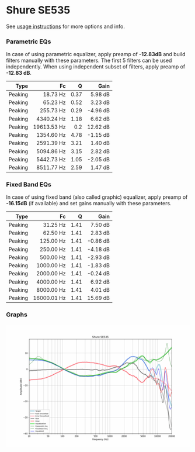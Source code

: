 # Shure SE535
See [usage instructions](https://github.com/jaakkopasanen/AutoEq#usage) for more options and info.

### Parametric EQs
In case of using parametric equalizer, apply preamp of **-12.83dB** and build filters manually
with these parameters. The first 5 filters can be used independently.
When using independent subset of filters, apply preamp of **-12.83 dB**.

| Type    | Fc          |    Q | Gain     |
|--------:|------------:|-----:|---------:|
| Peaking | 18.73 Hz    | 0.37 | 5.98 dB  |
| Peaking | 65.23 Hz    | 0.52 | 3.23 dB  |
| Peaking | 255.73 Hz   | 0.29 | -4.96 dB |
| Peaking | 4340.24 Hz  | 1.18 | 6.62 dB  |
| Peaking | 19613.53 Hz | 0.2  | 12.62 dB |
| Peaking | 1354.60 Hz  | 4.78 | -1.15 dB |
| Peaking | 2591.39 Hz  | 3.21 | 1.40 dB  |
| Peaking | 5094.86 Hz  | 3.15 | 2.82 dB  |
| Peaking | 5442.73 Hz  | 1.05 | -2.05 dB |
| Peaking | 8511.77 Hz  | 2.59 | 1.47 dB  |

### Fixed Band EQs
In case of using fixed band (also called graphic) equalizer, apply preamp of **-16.15dB**
(if available) and set gains manually with these parameters.

| Type    | Fc          |    Q | Gain     |
|--------:|------------:|-----:|---------:|
| Peaking | 31.25 Hz    | 1.41 | 7.50 dB  |
| Peaking | 62.50 Hz    | 1.41 | 2.83 dB  |
| Peaking | 125.00 Hz   | 1.41 | -0.86 dB |
| Peaking | 250.00 Hz   | 1.41 | -4.18 dB |
| Peaking | 500.00 Hz   | 1.41 | -2.93 dB |
| Peaking | 1000.00 Hz  | 1.41 | -1.83 dB |
| Peaking | 2000.00 Hz  | 1.41 | -0.24 dB |
| Peaking | 4000.00 Hz  | 1.41 | 6.92 dB  |
| Peaking | 8000.00 Hz  | 1.41 | 4.01 dB  |
| Peaking | 16000.01 Hz | 1.41 | 15.69 dB |

### Graphs
![](./Shure%20SE535.png)